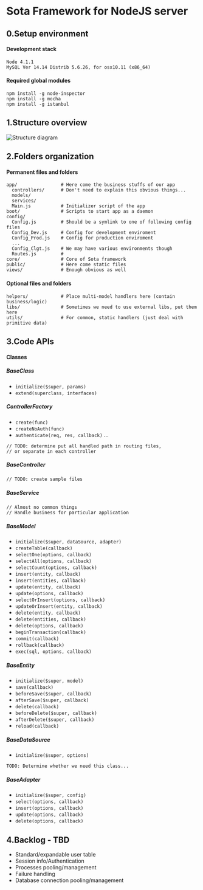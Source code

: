 # Sota Framework for NodeJS server

## 0.Setup environment
#### Development stack
```
Node 4.1.1
MySQL Ver 14.14 Distrib 5.6.26, for osx10.11 (x86_64)
```

#### Required global modules
```
npm install -g node-inspector
npm install -g mocha
npm install -g istanbul
```

## 1.Structure overview
![Structure diagram](../public/images/readme/structure.png)

## 2.Folders organization
#### Permanent files and folders
```
app/                # Here come the business stuffs of our app
  controllers/      # Don't need to explain this obvious things...
  models/
  services/
  Main.js           # Initializer script of the app
boot/               # Scripts to start app as a daemon
config/
  Config.js         # Should be a symlink to one of following config files
  Config_Dev.js     # Config for development enviroment
  Config_Prod.js    # Config for production enviroment
  ...
  Config_Clgt.js    # We may have various environments though
  Routes.js         #
core/               # Core of Sota framework
public/             # Here come static files
views/              # Enough obvious as well
```
#### Optional files and folders
```
helpers/            # Place multi-model handlers here (contain business/logic)
libs/               # Sometimes we need to use external libs, put them here
utils/              # For common, static handlers (just deal with primitive data)
```

## 3.Code APIs
#### Classes
##### BaseClass
- `initialize($super, params)`
- `extend(superclass, interfaces)`

##### ControllerFactory
- `create(func)`
- `createNoAuth(func)`
- `authenticate(req, res, callback)`
...

```
// TODO: determine put all handled path in routing files,
// or separate in each controller
```
##### BaseController
```
// TODO: create sample files
```
##### BaseService
```
// Almost no common things
// Handle business for particular application
```
##### BaseModel
- `initialize($super, dataSource, adapter)`
- `createTable(callback)`
- `selectOne(options, callback)`
- `selectAll(options, callback)`
- `selectCount(options, callback)`
- `insert(entity, callback)`
- `insert(entities, callback)`
- `update(entity, callback)`
- `update(options, callback)`
- `selectOrInsert(options, callback)`
- `updateOrInsert(entity, callback)`
- `delete(entity, callback)`
- `delete(entities, callback)`
- `delete(options, callback)`
- `beginTransaction(callback)`
- `commit(callback)`
- `rollback(callback)`
- `exec(sql, options, callback)`

##### BaseEntity
- `initialize($super, model)`
- `save(callback)`
- `beforeSave($super, callback)`
- `afterSave($super, callback)`
- `delete(callback)`
- `beforeDelete($super, callback)`
- `afterDelete($super, callback)`
- `reload(callback)`

##### BaseDataSource
- `initialize($super, options)`

```
TODO: Determine whether we need this class...
```
##### BaseAdapter
- `initialize($super, config)`
- `select(options, callback)`
- `insert(options, callback)`
- `update(options, callback)`
- `delete(options, callback)`

## 4.Backlog - TBD
- Standard/expandable user table
- Session info/Authentication
- Processes pooling/management
- Failure handling
- Database connection pooling/management
